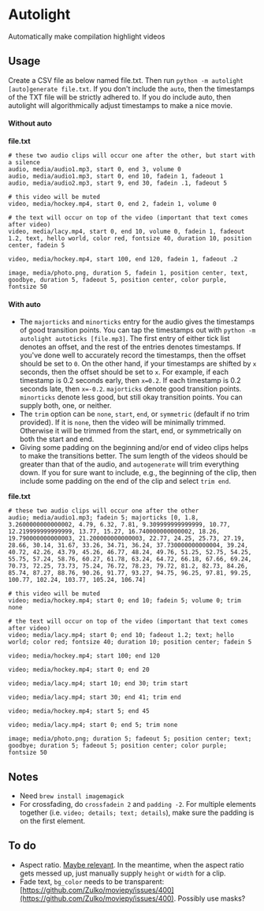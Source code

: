 # Autolight

Automatically make compilation highlight videos

## Usage

Create a CSV file as below named file.txt. Then run `python -m autolight [auto]generate file.txt`.
If you don't include the `auto`, then the timestamps of the TXT file will be strictly adhered to.
If you do include auto, then autolight will algorithmically adjust timestamps to make a nice movie.


#### Without auto

**file.txt**

```
# these two audio clips will occur one after the other, but start with a silence
audio, media/audio1.mp3, start 0, end 3, volume 0
audio, media/audio1.mp3, start 0, end 10, fadein 1, fadeout 1
audio, media/audio2.mp3, start 9, end 30, fadein .1, fadeout 5

# this video will be muted
video, media/hockey.mp4, start 0, end 2, fadein 1, volume 0

# the text will occur on top of the video (important that text comes after video)
video, media/lacy.mp4, start 0, end 10, volume 0, fadein 1, fadeout 1.2, text, hello world, color red, fontsize 40, duration 10, position center, fadein 5

video, media/hockey.mp4, start 100, end 120, fadein 1, fadeout .2

image, media/photo.png, duration 5, fadein 1, position center, text, goodbye, duration 5, fadeout 5, position center, color purple, fontsize 50

```


#### With auto

- The `majorticks` and `minorticks` entry for the audio gives the timestamps of good transition points. You can tap the timestamps out with `python -m autolight autoticks [file.mp3]`. The first entry of either tick list denotes an offset, and the rest of the entries denotes timestamps. If you've done well to accurately record the timestamps, then the offset should be set to `0`. On the other hand, if your timestamps are shifted by `x` seconds, then the offset should be set to `x`. For example, if each timestamp is 0.2 seconds early, then `x=0.2`. If each timestamp is 0.2 seconds late, then `x=-0.2`. `majorticks` denote good transition points. `minorticks` denote less good, but still okay transition points. You can supply both, one, or neither.
- The `trim` option can be `none`, `start`, `end`, or `symmetric` (default if no trim provided). If it is `none`, then the video will be minimally trimmed. Otherwise it will be trimmed from the start, end, or symmetrically on both the start and end.
- Giving some padding on the beginning and/or end of video clips helps to make the transitions better. The sum length of the videos should be greater than that of the audio, and `autogenerate` will trim everything down. If you for sure want to include, e.g., the beginning of the clip, then include some padding on the end of the clip and select `trim end`.

**file.txt**

```
# these two audio clips will occur one after the other
audio; media/audio1.mp3; fadein 5; majorticks [0, 1.8, 3.2600000000000002, 4.79, 6.32, 7.81, 9.309999999999999, 10.77, 12.219999999999999, 13.77, 15.27, 16.740000000000002, 18.26, 19.790000000000003, 21.200000000000003, 22.77, 24.25, 25.73, 27.19, 28.66, 30.14, 31.67, 33.26, 34.71, 36.24, 37.730000000000004, 39.24, 40.72, 42.26, 43.79, 45.26, 46.77, 48.24, 49.76, 51.25, 52.75, 54.25, 55.75, 57.24, 58.76, 60.27, 61.78, 63.24, 64.72, 66.18, 67.66, 69.24, 70.73, 72.25, 73.73, 75.24, 76.72, 78.23, 79.72, 81.2, 82.73, 84.26, 85.74, 87.27, 88.76, 90.26, 91.77, 93.27, 94.75, 96.25, 97.81, 99.25, 100.77, 102.24, 103.77, 105.24, 106.74]

# this video will be muted
video; media/hockey.mp4; start 0; end 10; fadein 5; volume 0; trim none

# the text will occur on top of the video (important that text comes after video)
video; media/lacy.mp4; start 0; end 10; fadeout 1.2; text; hello world; color red; fontsize 40; duration 10; position center; fadein 5

video; media/hockey.mp4; start 100; end 120

video; media/hockey.mp4; start 0; end 20

video; media/lacy.mp4; start 10; end 30; trim start

video; media/lacy.mp4; start 30; end 41; trim end

video; media/hockey.mp4; start 5; end 45

video; media/lacy.mp4; start 0; end 5; trim none

image; media/photo.png; duration 5; fadeout 5; position center; text; goodbye; duration 5; fadeout 5; position center; color purple; fontsize 50

```



## Notes

- Need `brew install imagemagick`
- For crossfading, do `crossfadein 2` and `padding -2`. For multiple elements together (i.e. `video; details; text; details`), make sure the padding is on the first element.


## To do

- Aspect ratio. [Maybe relevant](https://stackoverflow.com/questions/66775386/moviepy-distorting-concatenated-portrait-videos). In the meantime, when the aspect ratio gets messed up, just manually supply `height` or `width` for a clip.
- Fade text, `bg_color` needs to be transparent: [https://github.com/Zulko/moviepy/issues/400](https://github.com/Zulko/moviepy/issues/400). Possibly use masks?

